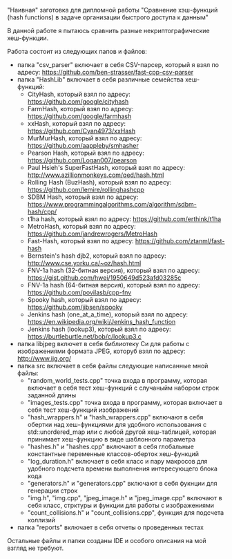 "Наивная" заготовка для дипломной работы "Сравнение хэш-функций (hash functions) в задаче организации быстрого доступа к данным"

В данной работе я пытаюсь сравнить разные некриптографические хеш-функции.

Работа состоит из следующих папов и файлов:
- папка "csv_parser" включает в себя CSV-парсер, который я взял по адресу: https://github.com/ben-strasser/fast-cpp-csv-parser 
- папка "HashLib" включает в себя различные семейства хеш-функций:
    - CityHash, который взял по адресу: https://github.com/google/cityhash
    - FarmHash, который взял по адресу: https://github.com/google/farmhash
    - xxHash, который взял по адресу: https://github.com/Cyan4973/xxHash
    - MurMurHash, который взял по адресу: https://github.com/aappleby/smhasher
    - Pearson Hash, который взял по адресу: https://github.com/Logan007/pearson
    - Paul Hsieh's SuperFastHash, который взял по адресу: http://www.azillionmonkeys.com/qed/hash.html
    - Rolling Hash (BuzHash), который взял по адресу: https://github.com/lemire/rollinghashcpp
    - SDBM Hash, который взял по адресу: https://www.programmingalgorithms.com/algorithm/sdbm-hash/cpp/
    - t1ha hash, который взял по адресу: https://github.com/erthink/t1ha
    - MetroHash, который взял по адресу: https://github.com/jandrewrogers/MetroHash
    - Fast-Hash, который взял по адресу: https://github.com/ztanml/fast-hash
    - Bernstein's hash djb2, который взял по адресу: http://www.cse.yorku.ca/~oz/hash.html
    - FNV-1a hash (32-битная версия), который взял по адресу: https://gist.github.com/hwei/1950649d523afd03285c
    - FNV-1a hash (64-битная версия), который взял по адресу: https://github.com/povilasb/cpp-fnv
    - Spooky hash, который взял по адресу: https://github.com/jibsen/spooky
    - Jenkins hash (one_at_a_time), который взял по адресу: https://en.wikipedia.org/wiki/Jenkins_hash_function
    - Jenkins hash (lookup3), который взял по адресу: https://burtleburtle.net/bob/c/lookup3.c
- папка libjpeg включет в себя библиотеку Си для работы с изображениями формата JPEG, которуб взял по адресу: http://www.ijg.org/
- папка src включает в себя файлы следующие написанные мной файлы:
  - "random_world_tests.cpp" точка входа в программу, которая включает в себя тест хеш-функций с случаныйм набором строк заданной длины
  - "images_tests.cpp" точка входа в программу, которая включает в себя тест хеш-функций изображений
  - "hash_wrappers.h" и "hash_wrappers.cpp" включают в себя обертки над хеш-функциями для удобного использования с std::unordered_map или c любой другой хеш-таблицей, которая принимает хеш-функцию в виде шаблонного параметра
  - "hashes.h" и "hashes.cpp" включают в себя глобальные константные переменные классов-оберток хеш-функций
  - "log_duration.h" включает в себя класс и пару макросов для удобного подсчета времени выполнения интересующего блока кода
  - "generators.h" и "generators.cpp" включают в себя фукнции для генерации строк
  - "img.h", "img.cpp", "jpeg_image.h" и "jpeg_image.cpp" включают в себя класс, стрктуры и функции для работы с изображениями
  - "count_collisions.h" и "count_collisions.cpp", функция для подсчета коллизий
- папка "reports" включает в себя отчеты о проведенных тестах


Остальные файлы и папки созданы IDE и особого описания на мой взгляд не трeбуют.

